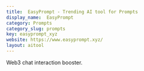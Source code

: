 ```yaml
---
title:  EasyPrompt - Trending AI tool for Prompts
display_name:  EasyPrompt
category: Prompts
category_slug: prompts
key: easyprompt_xyz
website: https://www.easyprompt.xyz/
layout: aitool
---
```


Web3 chat interaction booster.
